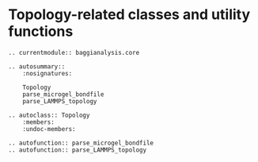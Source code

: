 # Topology-related classes and utility functions

```eval_rst
.. currentmodule:: baggianalysis.core

.. autosummary::
    :nosignatures:

    Topology
    parse_microgel_bondfile
    parse_LAMMPS_topology
    
.. autoclass:: Topology
    :members:
    :undoc-members:
    
.. autofunction:: parse_microgel_bondfile
.. autofunction:: parse_LAMMPS_topology
```
